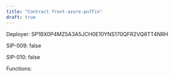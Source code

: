 ```yaml
---
title: "Contract front-azure-puffin"
draft: true
---
```

Deployer: SP1BX0P4MZ5A3A5JCH0E10YNS170QFR2VQ6TT4NRH

SIP-009: false

SIP-010: false

Functions:

